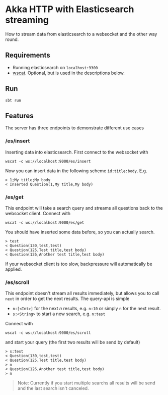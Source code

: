 # Akka HTTP with Elasticsearch streaming

How to stream data from elasticsearch to a websocket and the other way round.


## Requirements

- Running elasticsearch on `localhost:9300`
- [wscat](https://www.npmjs.com/package/wscat). Optional, but is used in the descriptions below.

## Run

```
sbt run
```

## Features

The server has three endpoints to demonstrate different use cases

### /es/insert

Inserting data into elasticsearch. First connect to the websocket with

```
wscat -c ws://localhost:9000/es/insert
```

Now you can insert data in the following scheme `id:title:body`. E.g.

```
> 1;My title;My body
< Inserted Question(1,My title,My body)
```

### /es/get

This endpoint will take a search query and streams all questions back
to the websocket client. Connect with

```
wscat -c ws://localhost:9000/es/get
```

You should have inserted some data before, so you can actually search.

```
> test
< Question(130,test,test)
< Question(125,Test title,test body)
< Question(126,Another test title,test body)
```

If your websocket client is too slow, backpressure will automatically be applied.

### /es/scroll

This endpoint  doesn't stream all results immediately, but allows you to call `next`
in order to get the next results. The query-api is simple

- `n:[<Int>]` for the next _n_ results, e.g. `n:10` or simply `n` for the next result.
- `s:<String>` to start a new search, e.g. `n:test`

Connect with

```
wscat -c ws://localhost:9000/es/scroll
```

and start your query (the first two results will be send by default)

```
> s:test
< Question(130,test,test)
< Question(125,Test title,test body)
> n
< Question(126,Another test title,test body)
> n
```

> Note: Currently if you start multiple searchs all results will be send and the last search isn't canceled.
